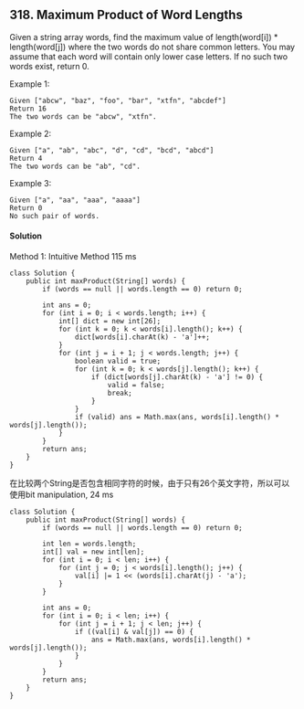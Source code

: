 ## 318. Maximum Product of Word Lengths
Given a string array words, find the maximum value of length(word[i]) * length(word[j]) where the two words do not share common letters. You may assume that each word will contain only lower case letters. If no such two words exist, return 0.

Example 1:
~~~
Given ["abcw", "baz", "foo", "bar", "xtfn", "abcdef"]
Return 16
The two words can be "abcw", "xtfn".
~~~

Example 2:
~~~
Given ["a", "ab", "abc", "d", "cd", "bcd", "abcd"]
Return 4
The two words can be "ab", "cd".
~~~

Example 3:
~~~
Given ["a", "aa", "aaa", "aaaa"]
Return 0
No such pair of words.
~~~

#### Solution
Method 1: Intuitive Method 115 ms
~~~
class Solution {
    public int maxProduct(String[] words) {
        if (words == null || words.length == 0) return 0;

        int ans = 0;
        for (int i = 0; i < words.length; i++) {
            int[] dict = new int[26];
            for (int k = 0; k < words[i].length(); k++) {
                dict[words[i].charAt(k) - 'a']++;
            }
            for (int j = i + 1; j < words.length; j++) {
                boolean valid = true;
                for (int k = 0; k < words[j].length(); k++) {
                    if (dict[words[j].charAt(k) - 'a'] != 0) {
                        valid = false;
                        break;
                    }
                }
                if (valid) ans = Math.max(ans, words[i].length() * words[j].length());
            }
        }
        return ans;
    }
}
~~~

在比较两个String是否包含相同字符的时候，由于只有26个英文字符，所以可以使用bit manipulation, 24 ms
~~~
class Solution {
    public int maxProduct(String[] words) {
        if (words == null || words.length == 0) return 0;

        int len = words.length;
        int[] val = new int[len];
        for (int i = 0; i < len; i++) {
            for (int j = 0; j < words[i].length(); j++) {
                val[i] |= 1 << (words[i].charAt(j) - 'a');
            }
        }

        int ans = 0;
        for (int i = 0; i < len; i++) {
            for (int j = i + 1; j < len; j++) {
                if ((val[i] & val[j]) == 0) {
                    ans = Math.max(ans, words[i].length() * words[j].length());
                }
            }
        }
        return ans;
    }
}
~~~
